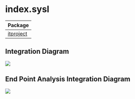 


# index.sysl
| Package |
----|
[itproject](itproject/itproject.md)|

## Integration Diagram

<img src="https://plantuml.com/plantuml/svg/~1UDgCZZrhyp0KXNVzYljEcPplX7S88HzsIvSOYai7Ku9gtqHgPCbSNTE4qlzUWe87JxxJGUVXF1hqFZ4OGAzxeDktB7rE3idhDajYsATn0b44SGg7D8CaVid-jMZlrTv_5HlFahYfZ63D1c4uqXpLvBwmu96_UJFIjiJhy1w5qYM2PoHqVAjH-48QX4fUORAS_P-3GdrMBFn5srgIhA1mLUqiMeOV0R2JnULChh7btXb7y6GSIVEkDEEzTLGYXMPdP74H05iYznsUzgGhxwpu5RbiMA5bNKZ63v0UZcDOhPG-AtFthzSYBpz3CUaKnp54qHgE4v7Nv4xQe0_Wj0jEMx2fZPDbm6PTaVGU-R4nxsxCmiPSv1ub5IfWYowsQ5KdSfRHFcJBBhWCuBXDYpPDnGPjsLJcBm00___gKxYI">

## End Point Analysis Integration Diagram

<img src="https://plantuml.com/plantuml/svg/~1UDgCb4rlsamGn-_xAUP93ZaHi341f0Zb1Pwgbo1LL4MA8cjZJ_0sQw-rEquJLVtkrSPkyPeiDITa_sRc_vyNd_N-iRCpwFLhqEklc_MdrTtgo_LcjOJRzN85Wm4irt2tti1g-Ndptr-qTzRUMjcL8QwfoYKZGHBXV2XeK6hr7HCQcZSZXw98yVNS_cKIdmX8WHQxZ20L6XCIgc0cuH8XvwyGN8nd4MHe0PQ9507pajuWHPDeKTRqioXAhdaEXZWX_6G0DpnvtcbL5Ucjaah3_r9fBhzbWj2-LJf5NR-vaJnvPW3NMgiVzQDRBNAZ2lQBrGbFk358vWIuWMqyWilBJEmoQJKj5k_b6gugfUBfEzV5Miagoh0WaN329cNWJoaAWvgWCgWXaG8BgjDtGlO1Kkr4KJEXZz6u4uPGrzZOZv4M-8A7rIEVkVIniHJwBUsGubAh9o5h__749w1blYOlUacjsQcFDSXralsHK8yrdldegamveIjuxhF_f5L1MAHD4yP7ct0uqr6FeGR79-ycxBa1mVXVd9isEjxQXfeSfzoKtibMm_r8WwclySumjztzz6oVgy2x0Sse6cpURr6StE7eUD0-VHZu7BPQk-rUJDjVUmHXsFC6NBLZduRMzstRlKNVTp2C_DujvPQU79Is9WRtfqR85zGFWuNLnwp6mVtfe_rsFomWdZ5x5ouMXCmUG1iBFyAcpEv_vs74x9QtOySVOJPsqdrumUmwEtLjuMcN6p5xyMqkcBEuwpPYiIjaok837ImE7CPAc7SXswIPWqsONRXETqVCxciRiwgYBcPZ9musObTOf5KkVmS00F__lAcmLW00">

